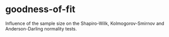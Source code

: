 # goodness-of-fit
Influence of the sample size on the Shapiro-Wilk, Kolmogorov-Smirnov and Anderson-Darling normality tests.

